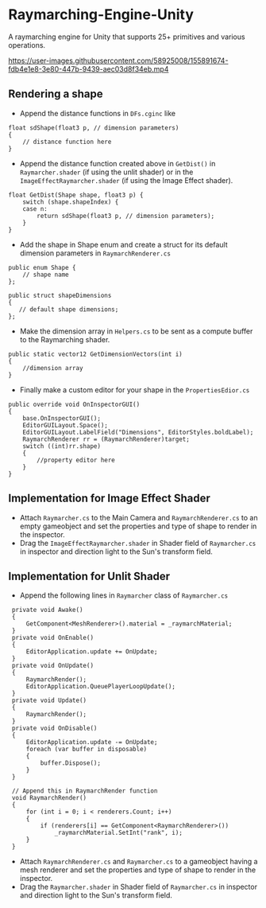 # Raymarching-Engine-Unity
A raymarching engine for Unity that supports 25+ primitives and various operations.<br>

https://user-images.githubusercontent.com/58925008/155891674-fdb4e1e8-3e80-447b-9439-aec03d8f34eb.mp4

## Rendering a shape

* Append the distance functions in `DFs.cginc` like
```
float sdShape(float3 p, // dimension parameters)	
{
    // distance function here
}
```   
* Append the distance function created above in `GetDist()` in `Raymarcher.shader` (if using the unlit shader) or in the `ImageEffectRaymarcher.shader` (if using the Image Effect shader).
```
float GetDist(Shape shape, float3 p) {
    switch (shape.shapeIndex) {
    case n:
        return sdShape(float3 p, // dimension parameters);
    }
}
```
* Add the shape in Shape enum and create a struct for its default dimension parameters in `RaymarchRenderer.cs` 
```
public enum Shape {
    // shape name
};

public struct shapeDimensions
{
   // default shape dimensions;
};
```
* Make the dimension array in `Helpers.cs` to be sent as a compute buffer to the Raymarching shader.
```
public static vector12 GetDimensionVectors(int i)
{
    //dimension array
}
```
* Finally make a custom editor for your shape in the `PropertiesEdior.cs`
```
public override void OnInspectorGUI()
{
    base.OnInspectorGUI();
    EditorGUILayout.Space();
    EditorGUILayout.LabelField("Dimensions", EditorStyles.boldLabel);
    RaymarchRenderer rr = (RaymarchRenderer)target;
    switch ((int)rr.shape)
    {
        //property editor here
    }
}
```
## Implementation for Image Effect Shader
* Attach `Raymarcher.cs` to the Main Camera and `RaymarchRenderer.cs` to an empty gameobject and set the properties and type of shape to render in the inspector.
* Drag the `ImageEffectRaymarcher.shader` in Shader field of `Raymarcher.cs` in inspector and direction light to the Sun's transform field.

## Implementation for Unlit Shader
* Append the following lines in `Raymarcher` class of `Raymarcher.cs`
```
 private void Awake()
 {
     GetComponent<MeshRenderer>().material = _raymarchMaterial;
 }
 private void OnEnable()
 {
     EditorApplication.update += OnUpdate;
 }   
 private void OnUpdate()
 {
     RaymarchRender();
     EditorApplication.QueuePlayerLoopUpdate();
 } 
 private void Update()
 {
     RaymarchRender();
 }
 private void OnDisable()
 {
     EditorApplication.update -= OnUpdate;
     foreach (var buffer in disposable)
     {
         buffer.Dispose();
     }
 }
 
 // Append this in RaymarchRender function
 void RaymarchRender()
 {  
     for (int i = 0; i < renderers.Count; i++)
     {
         if (renderers[i] == GetComponent<RaymarchRenderer>())            
             _raymarchMaterial.SetInt("rank", i);
     }
 }
```
* Attach `RaymarchRenderer.cs` and `Raymarcher.cs` to a gameobject having a mesh renderer and set the properties and type of shape to render in the inspector.
* Drag the `Raymarcher.shader` in Shader field of `Raymarcher.cs` in inspector and direction light to the Sun's transform field. 




